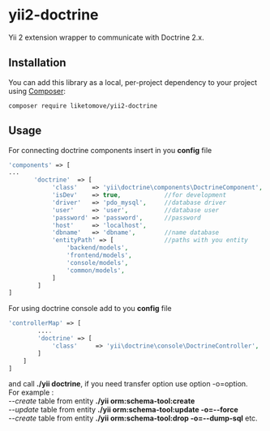 # yii2-doctrine
Yii 2 extension wrapper to communicate with Doctrine 2.x.
## Installation
You can add this library as a local, per-project dependency to your project using [Composer](https://getcomposer.org/):

    composer require liketomove/yii2-doctrine
    
## Usage ##
For connecting doctrine components insert in you **config** file
 ```php
'components' => [
...
        'doctrine'  => [
             'class'    => 'yii\doctrine\components\DoctrineComponent',
             'isDev'    => true,            //for development 
             'driver'   => 'pdo_mysql',     //database driver
             'user'     => 'user',          //database user
             'password' => 'password',      //password
             'host'     => 'localhost',     
             'dbname'   => 'dbname',        //name database
             'entityPath' => [              //paths with you entity
                 'backend/models',
                 'frontend/models',
                 'console/models',
                 'common/models',
             ]
         ]
]
 ```

For using doctrine console add to you **config** file 
```PHP
'controllerMap' => [
        ....
        'doctrine' => [
            'class'     => 'yii\doctrine\console\DoctrineController',
        ]
    ]
]
```
and call **./yii doctrine**, if you need transfer option use option -o=option.<br>
For example : <br>
    --_create_ table from entity **./yii orm:schema-tool:create** <br>
    --_update_ table from entity **./yii orm:schema-tool:update -o=--force** <br>
    --_create_ table from entity **./yii orm:schema-tool:drop -o=--dump-sql** etc.

